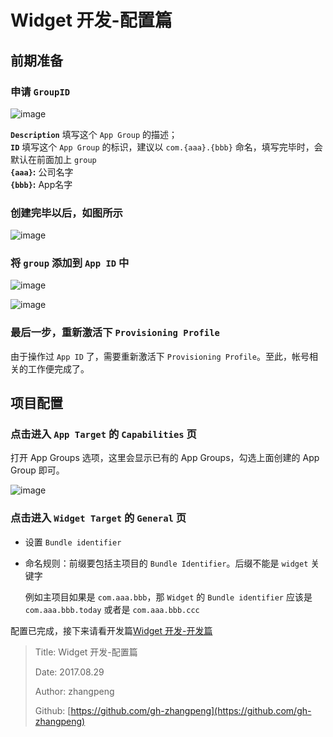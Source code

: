# Widget 开发-配置篇

## 前期准备

### 申请 `GroupID`

![image](http://img.zhangpeng.site/2017/08/29/1.jpeg)

**`Description`** 填写这个 `App Group` 的描述；  
**`ID`** 填写这个 `App Group` 的标识，建议以 `com.{aaa}.{bbb}` 命名，填写完毕时，会默认在前面加上 `group`  
**`{aaa}`:** 公司名字  
**`{bbb}`:** App名字

### 创建完毕以后，如图所示

![image](http://img.zhangpeng.site/2017/08/29/2.jpeg)

### 将 `group` 添加到 `App ID` 中

![image](http://img.zhangpeng.site/2017/08/29/3.jpeg)

![image](http://img.zhangpeng.site/2017/08/29/4.jpeg)

### 最后一步，重新激活下 `Provisioning Profile`

由于操作过 `App ID` 了，需要重新激活下 `Provisioning Profile`。至此，帐号相关的工作便完成了。

## 项目配置

### 点击进入 `App Target` 的 `Capabilities` 页

打开 App Groups 选项，这里会显示已有的 App Groups，勾选上面创建的 App Group 即可。

![image](http://img.zhangpeng.site/2017/08/29/5.jpeg)

### 点击进入 `Widget Target` 的 `General` 页

* 设置 `Bundle identifier`  
* 命名规则：前缀要包括主项目的 `Bundle Identifier`。后缀不能是 `widget` 关键字  

  例如主项目如果是 `com.aaa.bbb`，那 `Widget` 的 `Bundle identifier` 应该是 `com.aaa.bbb.today` 或者是 `com.aaa.bbb.ccc`

配置已完成，接下来请看开发篇[Widget 开发-开发篇](http://www.jianshu.com/p/9ddb712a45b4)

> Title: Widget 开发-配置篇
>
> Date: 2017.08.29
>
> Author: zhangpeng
>
> Github: [https://github.com/gh-zhangpeng](https://github.com/gh-zhangpeng)

